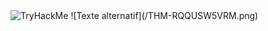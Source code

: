  <img src="https://tryhackme-badges.s3.amazonaws.com/elone.png" alt="TryHackMe">
![Texte alternatif](/THM-RQQUSW5VRM.png)

